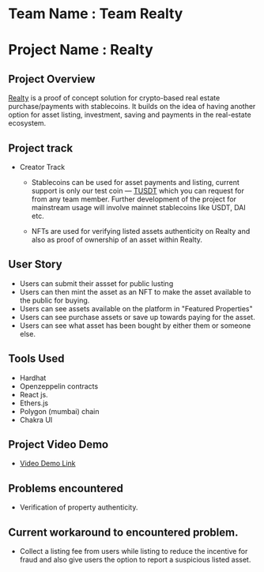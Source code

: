 # Team Name : Team Realty
# Project Name : Realty

## Project Overview
  [Realty](https://realty-app.netlify.app) is a proof of concept solution for crypto-based real estate purchase/payments with stablecoins. It builds on the idea of having another option for asset listing, investment, saving and payments in the real-estate ecosystem.

## Project track 
 - Creator Track 
    - Stablecoins can be used for asset payments and listing, current support is only our test coin — [TUSDT](https://mumbai.polygonscan.com/address/0x4A80319043e4f56562212C10Ad86cDe28083cB10) which you can request for from any team member. Further development of the project for mainstream usage will involve mainnet stablecoins like USDT, DAI etc.

    - NFTs are used for verifying listed assets authenticity on Realty and also as proof of ownership of an asset within Realty.

## User Story 
- Users can submit their assset for public lusting
- Users can then mint the asset as an NFT to make the asset available to the public for buying.
- Users can see assets available on the platform in "Featured Properties"
- Users can see purchase assets or save up towards paying for the asset.
- Users can see what asset has been bought by either them or someone else.

## Tools Used
- Hardhat
- Openzeppelin contracts 
- React js.
- Ethers.js
- Polygon (mumbai) chain
- Chakra UI

## Project Video Demo
- [Video Demo Link](https://drive.google.com/file/d/1M5wgW4GBQw_r78R6yfDGI8ru3JWP3WUN/view?usp=sharing)


## Problems encountered
- Verification of property authenticity.

## Current workaround to encountered problem.
- Collect a listing fee from users while listing to reduce the incentive for fraud and also give users the option to report a suspicious listed asset.
